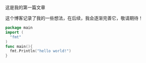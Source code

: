 这是我的第一篇文章

这个博客记录了我的一些想法，在后续，我会逐渐完善它，敬请期待！

```go
package main
import (
  "fmt"
)
func main(){
  fmt.Println("hello world!")
}
```



​    
